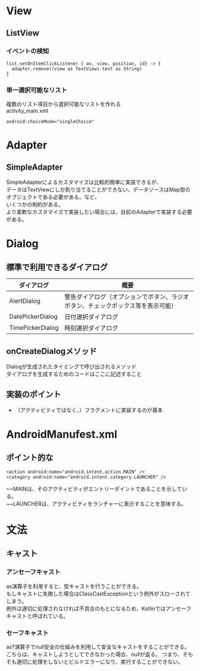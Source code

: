 # View

## ListView

### イベントの検知
```
list.setOnItemClickListener { av, view, position, id} -> {
  adapter.remove((view as TextView).text as String)
}
```

### 単一選択可能なリスト
複数のリスト項目から選択可能なリストを作れる  
activity_main.xml  
```
android:choiceMode="singleChoice"
```

# Adapter

## SimpleAdapter
SimpleAdapterによるカスタマイズは比較的簡単に実装できるが、  
データはTextViewにしか割り当てることができない、データソースはMap型のオブジェクトである必要がある。など、  
いくつかの制約がある。  
より柔軟なカスタマイズで実装したい場合には、自前のAdapterで実装する必要がある。

# Dialog

## 標準で利用できるダイアログ
  
| ダイアログ | 概要 |
----|---- 
| AlertDialog | 警告ダイアログ（オプションでボタン、ラジオボタン、チェックボックス等を表示可能） |
| DatePickerDialog | 日付選択ダイアログ |
| TimePickerDialog | 時刻選択ダイアログ |

## onCreateDialogメソッド
Dialogが生成されたタイミングで呼び出されるメソッド  
ダイアログを生成するためのコードはここに記述すること  


## 実装のポイント
* （アクティビティではなく、）フラグメントに実装するのが基本

# AndroidManufest.xml

## ポイント的な

```
<action android:name="android.intent.action.MAIN" />
<category android:name="android.intent.category.LAUNCHER" />
```
~~MAINは、そのアクティビティがエントリーポイントであることを示している。  
~~LAUNCHERは、アクティビティをランチャーに表示することを意味する。  

# 文法

## キャスト

### アンセーフキャスト
as演算子を利用すると、型キャストを行うことができる。  
もしキャストに失敗した場合はClassCastExceptionという例外がスローされてしまう。  
例外は適切に処理されなければ不具合のもとになるため、Kotlinではアンセーフキャストと呼ばれている。  
  
### セーフキャスト
as?演算子でnull安全の仕組みを利用して安全なキャストをすることができる。
こちらは、キャストしようとしてできなかった場合、nullが返る。
つまり、そもそも適切に処理をしないとビルドエラーになり、実行することができない。
